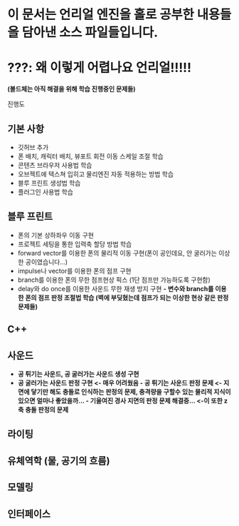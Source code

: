 # 이 문서는 언리얼 엔진을 홀로 공부한 내용들을 담아낸 소스 파일들입니다.

# ???: 왜 이렇게 어렵나요 언리얼!!!!!
<b> (볼드체는 아직 해결을 위해 학습 진행중인 문제들)</b>

진행도

## 기본 사항
- 깃허브 추가
- 폰 배치, 캐릭터 배치, 뷰포트 회전 이동 스케일 조절 학습
- 콘텐츠 브라우저 사용법 학습
- 오브젝트에 텍스쳐 입히고 물리엔진 자동 적용하는 방법 학습
- 블루 프린트 생성법 학습
- 플러그인 사용법 학습

## 블루 프린트
- 폰의 기본 상하좌우 이동 구현
- 프로젝트 세팅을 통한 입력축 할당 방법 학습
- forward vector를 이용한 폰의 물리적 이동 구현(폰이 공인데요, 안 굴러가는 이상한 공이였습니다...)
- impulse나 vector를 이용한 폰의 점프 구현
- branch를 이용한 폰의 무한 점프현상 픽스 (1단 점프만 가능하도록 구현함)
- delay와 do once를 이용한 사운드 무한 재생 방지 구현
<b> - 변수와 branch를 이용한 폰의 점프 판정 조절법 학습 (벽에 부딪혔는데 점프가 되는 이상한 현상 같은 판정 문제들)

## C++


## 사운드 
- 공 튀기는 사운드, 공 굴러가는 사운드 생성 구현
- 공 굴러가는 사운드 판정 구현 <- 매우 어려웠음
<b> - 공 튀기는 사운드 판정 문제 <- 지면에 닿기만 해도 충돌로 인식하는 판정의 문제, 충격량을 구할수 있는 물리적 지식이 있으면 얼마나 좋았을까...
<b> - 기울여진 경사 지면의 판정 문제 해결중... <-이 또한 z축 충돌 판정의 문제



## 라이팅

## 유체역학 (물, 공기의 흐름)

## 모델링

## 인터페이스

